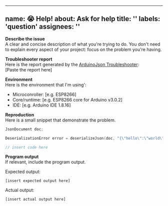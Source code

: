 <!-- 
<!-- Copyright 2025 Michael V. Schaefer
<!-- 
<!-- Licensed under the Apache License, Version 2.0 (the "License");
<!-- you may not use this file except in compliance with the License.
<!-- You may obtain a copy of the License at:
<!-- 
<!--     http://www.apache.org/licenses/LICENSE-2.0
<!-- 
<!-- Unless required by applicable law or agreed to in writing, software
<!-- distributed under the License is distributed on an "AS IS" BASIS,
<!-- WITHOUT WARRANTIES OR CONDITIONS OF ANY KIND, either express or implied.
<!-- See the License for the specific language governing permissions and
<!-- limitations under the License.
-->

---
name: 😭 Help!
about: Ask for help
title: ''
labels: 'question'
assignees: ''
---

<!-- ⚠️ IMPORTANT ⚠️
Before asking for help, please use the ArduinoJson Troubleshooter as it may find a solution to your issue; if not, please include the  Troubleshooter's report in the description.
-->

**Describe the issue**  
A clear and concise description of what you're trying to do.
You don't need to explain every aspect of your project: focus on the problem you're having.

**Troubleshooter report**  
Here is the report generated by the [ArduinoJson Troubleshooter](https://arduinojson.org/v7/troubleshooter/):  
[Paste the report here]

**Environment**  
Here is the environment that I'm using':
* Microconroller: [e.g. ESP8266]
* Core/runtime: [e.g. ESP8266 core for Arduino v3.0.2]
* IDE: [e.g. Arduino IDE 1.8.16]

**Reproduction**  
Here is a small snippet that demonstrate the problem.

```c++
JsonDocument doc;

DeserializationError error = deserializeJson(doc, "{\"hello\":\"world\"}");

// insert code here
```

**Program output**  
If relevant, include the program output.

Expected output:

```
[insert expected output here]
```

Actual output:

```
[insert actual output here]
```
